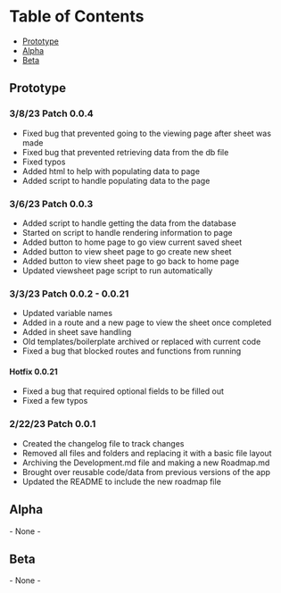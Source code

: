 # Table of Contents
- [Prototype](#Prototype)
- [Alpha](#Alpha)
- [Beta](#Beta)

## Prototype
### 3/8/23 Patch 0.0.4
- Fixed bug that prevented going to the viewing page after sheet was made
- Fixed bug that prevented retrieving data from the db file
- Fixed typos
- Added html to help with populating data to page
- Added script to handle populating data to the page
### 3/6/23 Patch 0.0.3
- Added script to handle getting the data from the database
- Started on script to handle rendering information to page
- Added button to home page to go view current saved sheet
- Added button to view sheet page to go create new sheet
- Added button to view sheet page to go back to home page
- Updated viewsheet page script to run automatically
### 3/3/23 Patch 0.0.2 - 0.0.21
- Updated variable names
- Added in a route and a new page to view the sheet once completed
- Added in sheet save handling
- Old templates/boilerplate archived or replaced with current code
- Fixed a bug that blocked routes and functions from running
#### Hotfix 0.0.21
- Fixed a bug that required optional fields to be filled out
- Fixed a few typos
### 2/22/23 Patch 0.0.1
- Created the changelog file to track changes
- Removed all files and folders and replacing it with a basic file layout
- Archiving the Development.md file and making a new Roadmap.md
- Brought over reusable code/data from previous versions of the app
- Updated the README to include the new roadmap file

## Alpha
\- None -

## Beta
\- None -
